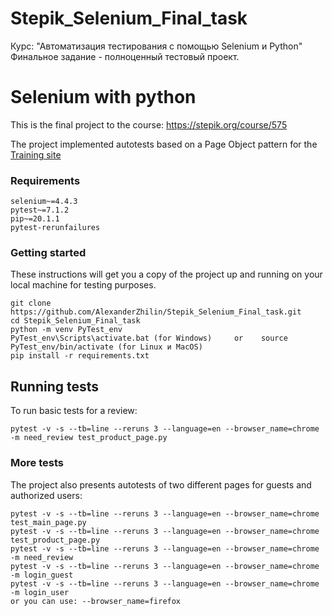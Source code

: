 # Stepik_Selenium_Final_task
Курс: "Автоматизация тестирования с помощью Selenium и Python"
Финальное задание - полноценный тестовый проект.

# Selenium with python
This is the final project to the course: https://stepik.org/course/575

The project implemented autotests based on a Page Object pattern for the [Training site](http://selenium1py.pythonanywhere.com/) 


### Requirements
```
selenium~=4.4.3
pytest~=7.1.2
pip~=20.1.1
pytest-rerunfailures
```
### Getting started
These instructions will get you a copy of the project up and running on your local machine for testing purposes.
```
git clone https://github.com/AlexanderZhilin/Stepik_Selenium_Final_task.git
cd Stepik_Selenium_Final_task
python -m venv PyTest_env
PyTest_env\Scripts\activate.bat (for Windows)     or    source PyTest_env/bin/activate (for Linux и MacOS)
pip install -r requirements.txt
```
## Running tests
To run basic tests for a review:
```
pytest -v -s --tb=line --reruns 3 --language=en --browser_name=chrome -m need_review test_product_page.py
```

### More tests

The project also presents autotests of two different pages for guests and authorized users:

```
pytest -v -s --tb=line --reruns 3 --language=en --browser_name=chrome test_main_page.py
pytest -v -s --tb=line --reruns 3 --language=en --browser_name=chrome test_product_page.py
pytest -v -s --tb=line --reruns 3 --language=en --browser_name=chrome -m need_review
pytest -v -s --tb=line --reruns 3 --language=en --browser_name=chrome -m login_guest
pytest -v -s --tb=line --reruns 3 --language=en --browser_name=chrome -m login_user
or you can use: --browser_name=firefox
```
